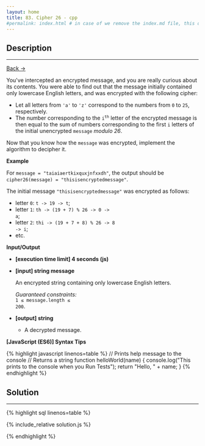 ```yaml
---
layout: home
title: 83. Cipher 26 - cpp
#permalink: index.html # in case of we remove the index.md file, this doc will be the index page
---
```


<div class="row">
<div class="columnStmt" markdown="1">

## Description

---

[Back -> ](../README.md)

You've intercepted an encrypted message, and you are really curious about its contents. You were able to find out that the message initially contained only lowercase English letters, and was encrypted with the following cipher:

- Let all letters from <code>'a'</code> to <code>'z'</code> correspond to the numbers from <code>0</code> to <code>25</code>, respectively.
- The number corresponding to the <code>i<sup>th</sup></code> letter of the encrypted message is then equal to the sum of numbers corresponding to the first <code>i</code> letters of the initial unencrypted <code>message</code> _modulo 26_.

Now that you know how the <code>message</code> was encrypted, implement the algorithm to decipher it.

**Example**

For <code>message = "taiaiaertkixquxjnfxxdh"</code>, the output should be
<code>cipher26(message) = "thisisencryptedmessage"</code>.

The initial message <code>"thisisencryptedmessage"</code> was encrypted as follows:

- letter <code>0</code>: <code>t -> 19 -> t</code>;
- letter <code>1</code>: <code>th -> (19 + 7) % 26 -> 0 -> a</code>;
- letter <code>2</code>: <code>thi -> (19 + 7 + 8) % 26 -> 8 -> i</code>;
- etc.

**Input/Output**

- **[execution time limit] 4 seconds (js)**

- **[input] string message**

  An encrypted string containing only lowercase English letters.<br>

  _Guaranteed constraints:_<br>
  <code>1 ≤ message.length ≤ 200</code>.

- **[output] string**
  - A decrypted message.

**[JavaScript (ES6)] Syntax Tips**

{% highlight javascript linenos=table %}
// Prints help message to the console
// Returns a string
function helloWorld(name) {
console.log("This prints to the console when you Run Tests");
return "Hello, " + name;
}
{% endhighlight %}

</div>
<div class="columnSol" markdown="1">

## Solution

---

{% highlight sql linenos=table %}

{% include_relative solution.js %}

{% endhighlight %}

</div>
</div>
